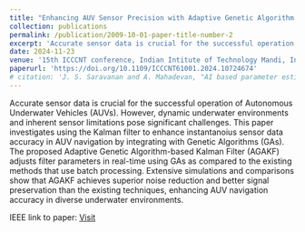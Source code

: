 ```yaml
---
title: "Enhancing AUV Sensor Precision with Adaptive Genetic Algorithm aided Kalman Filtering"
collection: publications
permalink: /publication/2009-10-01-paper-title-number-2
excerpt: 'Accurate sensor data is crucial for the successful operation of Autonomous Underwater Vehicles (AUVs). However, dynamic underwater environments and inherent sensor limitations pose significant challenges. This paper investigates using the Kalman filter to enhance instantanoius sensor data accuracy in AUV navigation by integrating with Genetic Algorithms (GAs). The proposed Adaptive Genetic Algorithm-based Kalman Filter (AGAKF) adjusts filter parameters in real-time using GAs as compared to the existing methods that use batch processing. Extensive simulations and comparisons show that AGAKF achieves superior noise reduction and better signal preservation than the existing techniques, enhancing AUV navigation accuracy in diverse underwater environments.'
date: 2024-11-23
venue: '15th ICCCNT conference, Indian Intitute of Technology Mandi, India'
paperurl: 'https://doi.org/10.1109/ICCCNT61001.2024.10724674'
# citation: 'J. S. Saravanan and A. Mahadevan, "AI based parameter estimation of ML model using Hybrid of Genetic Algorithm and Simulated Annealing," 2023 14th International Conference on Computing Communication and Networking Technologies (ICCCNT), Delhi, India, 2023, pp. 1-5, doi: 10.1109/ICCCNT56998.2023.10308077. keywords: {Maximum likelihood estimation;Parameter estimation;Computational modeling;Sociology;Simulated annealing;Predictive models;Probabilistic logic;Genetic Algorithm;Simulated Annealing;Optimization;Hybrid Algorithm;Machine Learning},'
---
```


Accurate sensor data is crucial for the successful operation of Autonomous Underwater Vehicles (AUVs). However, dynamic underwater environments and inherent sensor limitations pose significant challenges. This paper investigates using the Kalman filter to enhance instantanoius sensor data accuracy in AUV navigation by integrating with Genetic Algorithms (GAs). The proposed Adaptive Genetic Algorithm-based Kalman Filter (AGAKF) adjusts filter parameters in real-time using GAs as compared to the existing methods that use batch processing. Extensive simulations and comparisons show that AGAKF achieves superior noise reduction and better signal preservation than the existing techniques, enhancing AUV navigation accuracy in diverse underwater environments.

<!-- The implementation code and other files can be found at: [Visit](https://github.com/RulerOfEternalNight/AI-based-parameter-estimation-of-ML-model-using-Hybrid-of-Genetic-Algorithm-and-Simulated-Annealing) -->

IEEE link to paper: [Visit](https://doi.org/10.1109/ICCCNT61001.2024.10724674)